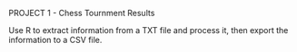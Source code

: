 PROJECT 1 - Chess Tournment Results

Use R to extract information from a TXT file and process it, then export the information to a CSV file.
